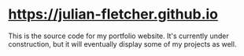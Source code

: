 # https://julian-fletcher.github.io

This is the source code for my portfolio website. It's currently under construction, but it will eventually display some of my projects as well.
